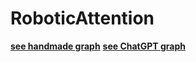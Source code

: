 # RoboticAttention

**[see handmade graph](https://raw.githack.com/S-Andrade/RoboticAttention/main/graph.html)**
**[see ChatGPT graph](https://raw.githack.com/S-Andrade/RoboticAttention/main/graphChatGPT.html)**

